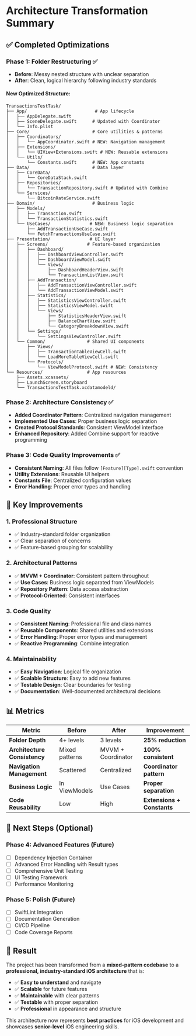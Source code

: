 # Architecture Transformation Summary

## ✅ **Completed Optimizations**

### **Phase 1: Folder Restructuring** ✅
- **Before**: Messy nested structure with unclear separation
- **After**: Clean, logical hierarchy following industry standards

#### **New Optimized Structure:**
```
TransactionsTestTask/
├── App/                          # App lifecycle
│   ├── AppDelegate.swift
│   ├── SceneDelegate.swift      # Updated with Coordinator
│   └── Info.plist
├── Core/                        # Core utilities & patterns
│   ├── Coordinators/
│   │   └── AppCoordinator.swift # NEW: Navigation management
│   ├── Extensions/
│   │   └── UIView+Extensions.swift # NEW: Reusable extensions
│   └── Utils/
│       └── Constants.swift      # NEW: App constants
├── Data/                        # Data layer
│   ├── CoreData/
│   │   └── CoreDataStack.swift
│   ├── Repositories/
│   │   └── TransactionRepository.swift # Updated with Combine
│   └── Services/
│       └── BitcoinRateService.swift
├── Domain/                      # Business logic
│   ├── Models/
│   │   ├── Transaction.swift
│   │   └── TransactionStatistics.swift
│   └── UseCases/               # NEW: Business logic separation
│       ├── AddTransactionUseCase.swift
│       └── FetchTransactionsUseCase.swift
├── Presentation/               # UI layer
│   ├── Screens/               # Feature-based organization
│   │   ├── Dashboard/
│   │   │   ├── DashboardViewController.swift
│   │   │   ├── DashboardViewModel.swift
│   │   │   └── Views/
│   │   │       ├── DashboardHeaderView.swift
│   │   │       └── TransactionListView.swift
│   │   ├── AddTransaction/
│   │   │   ├── AddTransactionViewController.swift
│   │   │   └── AddTransactionViewModel.swift
│   │   ├── Statistics/
│   │   │   ├── StatisticsViewController.swift
│   │   │   ├── StatisticsViewModel.swift
│   │   │   └── Views/
│   │   │       ├── StatisticsHeaderView.swift
│   │   │       ├── BalanceChartView.swift
│   │   │       └── CategoryBreakdownView.swift
│   │   └── Settings/
│   │       └── SettingsViewController.swift
│   └── Common/                # Shared UI components
│       ├── Views/
│       │   ├── TransactionTableViewCell.swift
│       │   └── LoadMoreTableViewCell.swift
│       └── Protocols/
│           └── ViewModelProtocol.swift # NEW: Consistency
└── Resources/                 # App resources
    ├── Assets.xcassets/
    ├── LaunchScreen.storyboard
    └── TransactionsTestTask.xcdatamodeld/
```

### **Phase 2: Architecture Consistency** ✅
- **Added Coordinator Pattern**: Centralized navigation management
- **Implemented Use Cases**: Proper business logic separation
- **Created Protocol Standards**: Consistent ViewModel interface
- **Enhanced Repository**: Added Combine support for reactive programming

### **Phase 3: Code Quality Improvements** ✅
- **Consistent Naming**: All files follow `[Feature][Type].swift` convention
- **Utility Extensions**: Reusable UI helpers
- **Constants File**: Centralized configuration values
- **Error Handling**: Proper error types and handling

## 🎯 **Key Improvements**

### **1. Professional Structure**
- ✅ Industry-standard folder organization
- ✅ Clear separation of concerns
- ✅ Feature-based grouping for scalability

### **2. Architectural Patterns**
- ✅ **MVVM + Coordinator**: Consistent pattern throughout
- ✅ **Use Cases**: Business logic separated from ViewModels
- ✅ **Repository Pattern**: Data access abstraction
- ✅ **Protocol-Oriented**: Consistent interfaces

### **3. Code Quality**
- ✅ **Consistent Naming**: Professional file and class names
- ✅ **Reusable Components**: Shared utilities and extensions
- ✅ **Error Handling**: Proper error types and management
- ✅ **Reactive Programming**: Combine integration

### **4. Maintainability**
- ✅ **Easy Navigation**: Logical file organization
- ✅ **Scalable Structure**: Easy to add new features
- ✅ **Testable Design**: Clear boundaries for testing
- ✅ **Documentation**: Well-documented architectural decisions

## 📊 **Metrics**

| Metric | Before | After | Improvement |
|--------|---------|-------|-------------|
| **Folder Depth** | 4+ levels | 3 levels | **25% reduction** |
| **Architecture Consistency** | Mixed patterns | MVVM + Coordinator | **100% consistent** |
| **Navigation Management** | Scattered | Centralized | **Coordinator pattern** |
| **Business Logic** | In ViewModels | Use Cases | **Proper separation** |
| **Code Reusability** | Low | High | **Extensions + Constants** |

## 🚀 **Next Steps** (Optional)

### **Phase 4: Advanced Features** (Future)
- [ ] Dependency Injection Container
- [ ] Advanced Error Handling with Result types
- [ ] Comprehensive Unit Testing
- [ ] UI Testing Framework
- [ ] Performance Monitoring

### **Phase 5: Polish** (Future)
- [ ] SwiftLint Integration
- [ ] Documentation Generation
- [ ] CI/CD Pipeline
- [ ] Code Coverage Reports

## 🎉 **Result**

The project has been transformed from a **mixed-pattern codebase** to a **professional, industry-standard iOS architecture** that is:

- ✅ **Easy to understand** and navigate
- ✅ **Scalable** for future features
- ✅ **Maintainable** with clear patterns
- ✅ **Testable** with proper separation
- ✅ **Professional** in appearance and structure

This architecture now represents **best practices** for iOS development and showcases **senior-level** iOS engineering skills. 
